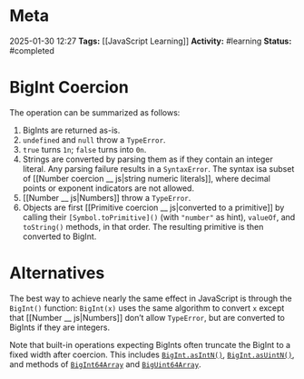 # Meta
2025-01-30 12:27
**Tags:** [[JavaScript Learning]]
**Activity:** #learning 
**Status:** #completed 

# BigInt Coercion
The operation can be summarized as follows:
1. BigInts are returned as-is.
2. `undefined` and `null` throw a `TypeError`.
3. `true` turns `1n`; `false` turns into `0n`.
4. Strings are converted by parsing them as if they contain an integer literal. Any parsing failure results in a `SyntaxError`. The syntax isa subset of [[Number coercion __ js|string numeric literals]], where decimal points or exponent indicators are not allowed.
5. [[Number __ js|Numbers]] throw a `TypeError`.
6. Objects are first [[Primitive coercion __ js|converted to a primitive]] by calling their `[Symbol.toPrimitive]()` (with `"number"` as hint), `valueOf`, and `toString()` methods, in that order. The resulting primitive is then converted to BigInt.

# Alternatives
The best way to achieve nearly the same effect in JavaScript is through the `BigInt()` function: `BigInt(x)` uses the same algorithm to convert `x` except that [[Number __ js|Numbers]] don’t allow `TypeError`, but are converted to BigInts if they are integers.

Note that built-in operations expecting BigInts often truncate the BigInt to a fixed width after coercion. This includes [`BigInt.asIntN()`](BigInt.asIntN()), [`BigInt.asUintN()`](BigInt.asUintN()), and methods of [`BigInt64Array`](BigInt64Array) and [`BigUint64Array`](BigUint64Array).